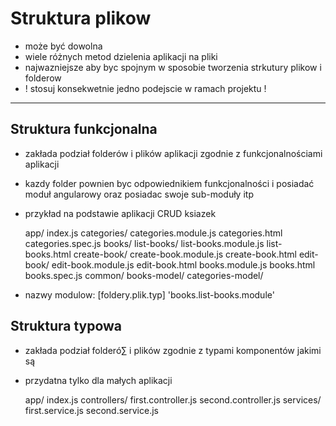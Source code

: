 Struktura plikow
================

- może być dowolna
- wiele różnych metod dzielenia aplikacji na pliki
- najwazniejsze aby byc spojnym w sposobie tworzenia strkutury plikow i folderow
- ! stosuj konsekwetnie jedno podejscie w ramach projektu !

***

Struktura funkcjonalna
----------------------

- zakłada podział folderów i plików aplikacji zgodnie z funkcjonalnościami aplikacji
- kazdy folder pownien byc odpowiednikiem funkcjonalności i posiadać moduł angularowy oraz posiadac swoje sub-moduły itp
- przykład na podstawie aplikacji CRUD ksiazek


    app/
      index.js
      categories/
          categories.module.js
          categories.html
          categories.spec.js
      books/
          list-books/
              list-books.module.js
              list-books.html
          create-book/
              create-book.module.js
              create-book.html
          edit-book/
              edit-book.module.js
              edit-book.html
          books.module.js
          books.html
          books.spec.js
      common/
        books-model/
    categories-model/


- nazwy modulow: [foldery.plik.typ] 'books.list-books.module'


Struktura typowa
----------------

- zakłada podział folderó∑ i plików zgodnie z typami komponentów jakimi są
- przydatna tylko dla małych aplikacji

    app/
      index.js
      controllers/
        first.controller.js
        second.controller.js
      services/
        first.service.js
        second.service.js
